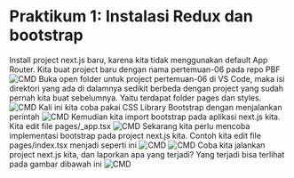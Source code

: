 # Praktikum 1: Instalasi Redux dan bootstrap
 Install project next.js baru, karena kita tidak menggunakan default App Router. Kita buat project baru dengan nama pertemuan-06 pada repo PBF 
 ![CMD](/praktikum2/pertemuan-06/image/install%20bootstrap.png)
 Buka open folder untuk project pertemuan-06 di VS Code, maka isi direktori yang ada di dalamnya sedikit berbeda dengan project yang sudah pernah kita buat sebelumnya. Yaitu terdapat folder pages dan styles.
 ![CMD](/praktikum2/pertemuan-06/image/projectpertemuan-06.png)
 Kali ini kita coba pakai CSS Library Bootstrap dengan menjalankan perintah
 ![CMD](/praktikum2/pertemuan-06/image/perintah%20install%20bootstrap.png)
 Kemudian kita import bootstrap pada aplikasi next.js kita. Kita edit file pages/_app.tsx
 ![CMD](/praktikum2/pertemuan-06/image/prak1app.png)
 Sekarang kita perlu mencoba implementasi bootstrap pada project next.js kita. Contoh kita edit file pages/index.tsx menjadi seperti ini
 ![CMD](/praktikum2/pertemuan-06/image/prak1index1.png)
 ![CMD](/praktikum2/pertemuan-06/image/prak1index2.png)
 Coba kita jalankan project next.js kita, dan laporkan apa yang terjadi?
 Yang terjadi bisa terlihat pada gambar dibawah ini
 ![CMD](/praktikum2/pertemuan-06/image/prak1hasil1.png)
